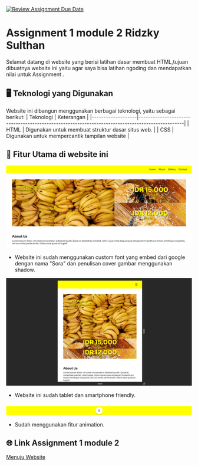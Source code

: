 [![Review Assignment Due Date](https://classroom.github.com/assets/deadline-readme-button-24ddc0f5d75046c5622901739e7c5dd533143b0c8e959d652212380cedb1ea36.svg)](https://classroom.github.com/a/-vSzXkEt)
# Assignment 1 module 2 Ridzky Sulthan

Selamat datang di website yang berisi latihan dasar membuat HTML,tujuan dibuatnya website ini yaitu agar saya bisa latihan ngoding  dan mendapatkan nilai untuk Assignment .

## 🖥 Teknologi yang Digunakan
  Website ini dibangun menggunakan berbagai teknologi, yaitu sebagai berikut:
| Teknologi       | Keterangan                                                                                        |
|-------------------|-------------------------------------------------------------------------------------------------|
| HTML              | Digunakan untuk membuat struktur dasar situs web.                                               |
| CSS               | Digunakan untuk mempercantik tampilan website                                                   |

## 🎁 Fitur Utama di website ini

![bagian1](/img/1.png)
- Website ini sudah menggunakan custom font yang embed dari google dengan nama "Sora" dan penulisan cover gambar menggunakan shadow.

![bagian2](/img/2.png )
- Website ini sudah tablet dan smartphone friendly.

![bagian3](/img//3.png)
- Sudah menggunakan fitur animation.

<!-- ![bagian4]( )
- ini merupakan tampilan untuk mengirim pesan. -->

## 🌐 Link Assignment 1 module 2

[Menuju Website]()
